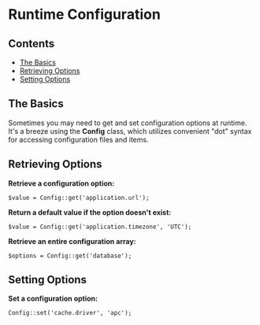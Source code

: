 # Runtime Configuration

## Contents

- [The Basics](#the-basics)
- [Retrieving Options](#retrieving-options)
- [Setting Options](#setting-options)

<a name="the-basics"></a>
## The Basics

Sometimes you may need to get and set configuration options at runtime. It's a breeze using the **Config** class, which utilizes convenient "dot" syntax for accessing configuration files and items.

<a name="retrieving-options"></a>
##  Retrieving Options

**Retrieve a configuration option:**

	$value = Config::get('application.url');

**Return a default value if the option doesn't exist:**

	$value = Config::get('application.timezone', 'UTC');

**Retrieve an entire configuration array:**

	$options = Config::get('database');

<a name="setting-options"></a>
## Setting Options

**Set a configuration option:**

	Config::set('cache.driver', 'apc');